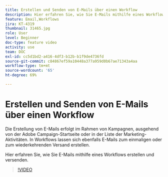 ```yaml
---
title: Erstellen und Senden von E-Mails über einen Workflow
description: Hier erfahren Sie, wie Sie E-Mails mithilfe eines Workflows erstellen und versenden.
feature: Email,Workflows
jira: KT-4319
thumbnail: 31465.jpg
role: User
level: Beginner
doc-type: feature video
activity: use
team: DOC
exl-id: cc5d1bd2-a416-4df3-b12b-b1f9de4736fd
source-git-commit: c84867ef59a10448a377a959d0b67ae71343a4aa
workflow-type: tm+mt
source-wordcount: '65'
ht-degree: 69%

---
```


# Erstellen und Senden von E-Mails über einen Workflow

Die Erstellung von E-Mails erfolgt im Rahmen von Kampagnen, ausgehend von der Adobe Campaign-Startseite oder in der Liste der Marketing-Aktivitäten. In Workflows lassen sich ebenfalls E-Mails zum einmaligen oder zum wiederkehrenden Versand erstellen.

Hier erfahren Sie, wie Sie E-Mails mithilfe eines Workflows erstellen und versenden.

>[!VIDEO](https://video.tv.adobe.com/v/31465?quality=12&learn=on)
